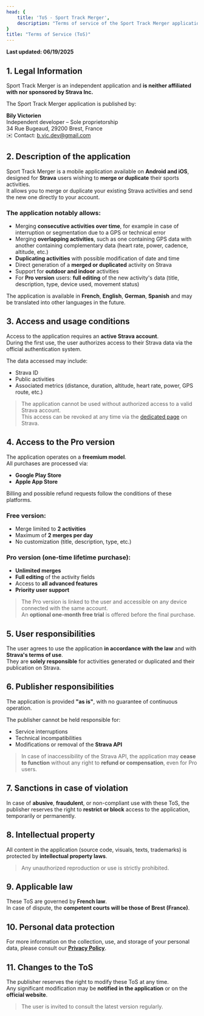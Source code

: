 ```yaml
---
head: {
    title: 'ToS - Sport Track Merger',
    description: "Terms of service of the Sport Track Merger application"
}
title: "Terms of Service (ToS)"
---
```


**Last updated: 06/19/2025**

## 1. Legal Information

Sport Track Merger is an independent application and **is neither affiliated with nor sponsored by Strava Inc.**

The Sport Track Merger application is published by:

**Bily Victorien**  
Independent developer – Sole proprietorship  
34 Rue Bugeaud, 29200 Brest, France  
✉️ Contact: [b.vic.dev@gmail.com](mailto:b.vic.dev@gmail.com)

## 2. Description of the application

Sport Track Merger is a mobile application available on **Android and iOS**, designed for **Strava** users wishing to **merge or duplicate** their sports activities.  
It allows you to merge or duplicate your existing Strava activities and send the new one directly to your account.

### The application notably allows:

- Merging **consecutive activities over time**, for example in case of interruption or segmentation due to a GPS or technical error
- Merging **overlapping activities**, such as one containing GPS data with another containing complementary data (heart rate, power, cadence, altitude, etc.)
- **Duplicating activities** with possible modification of date and time
- Direct generation of a **merged or duplicated** activity on Strava
- Support for **outdoor and indoor** activities
- For **Pro version** users: **full editing** of the new activity's data (title, description, type, device used, movement status)

The application is available in **French**, **English**, **German**, **Spanish** and may be translated into other languages in the future.

## 3. Access and usage conditions

Access to the application requires an **active Strava account**.  
During the first use, the user authorizes access to their Strava data via the official authentication system.

The data accessed may include:

- Strava ID  
- Public activities  
- Associated metrics (distance, duration, altitude, heart rate, power, GPS route, etc.)

> The application cannot be used without authorized access to a valid Strava account.  
> This access can be revoked at any time via the [dedicated page](https://www.strava.com/settings/apps) on Strava.

## 4. Access to the Pro version

The application operates on a **freemium model**.  
All purchases are processed via:

- **Google Play Store**
- **Apple App Store**

Billing and possible refund requests follow the conditions of these platforms.

### Free version:

- Merge limited to **2 activities**
- Maximum of **2 merges per day**
- No customization (title, description, type, etc.)

### Pro version (one-time lifetime purchase):

- **Unlimited merges**
- **Full editing** of the activity fields
- Access to **all advanced features**
- **Priority user support**

> The Pro version is linked to the user and accessible on any device connected with the same account.  
> An **optional one-month free trial** is offered before the final purchase.

## 5. User responsibilities

The user agrees to use the application **in accordance with the law** and with **Strava's terms of use**.  
They are **solely responsible** for activities generated or duplicated and their publication on Strava.

## 6. Publisher responsibilities

The application is provided **"as is"**, with no guarantee of continuous operation.

The publisher cannot be held responsible for:

- Service interruptions  
- Technical incompatibilities  
- Modifications or removal of the **Strava API**

> In case of inaccessibility of the Strava API, the application may **cease to function** without any right to **refund or compensation**, even for Pro users.

## 7. Sanctions in case of violation

In case of **abusive**, **fraudulent**, or non-compliant use with these ToS, the publisher reserves the right to **restrict or block** access to the application, temporarily or permanently.

## 8. Intellectual property

All content in the application (source code, visuals, texts, trademarks) is protected by **intellectual property laws**.

> Any unauthorized reproduction or use is strictly prohibited.

## 9. Applicable law

These ToS are governed by **French law**.  
In case of dispute, the **competent courts will be those of Brest (France)**.

## 10. Personal data protection

For more information on the collection, use, and storage of your personal data, please consult our **[Privacy Policy](#)**.

## 11. Changes to the ToS

The publisher reserves the right to modify these ToS at any time.  
Any significant modification may be **notified in the application** or on the **official website**.

> The user is invited to consult the latest version regularly.